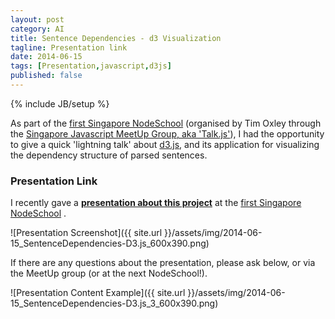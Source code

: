 ```yaml
---
layout: post
category: AI
title: Sentence Dependencies - d3 Visualization
tagline: Presentation link
date: 2014-06-15
tags: [Presentation,javascript,d3js]
published: false
---
```

{% include JB/setup %}

As part of the [first Singapore NodeSchool](http://www.meetup.com/Singapore-JS/events/174971982/) 
(organised by Tim Oxley through 
the [Singapore Javascript MeetUp Group, aka 'Talk.js'](http://www.meetup.com/Singapore-JS/)),
I had the opportunity to give a quick 'lightning talk'
about [d3.js](http://d3js.org/), and its application for visualizing the dependency structure of parsed sentences.

### Presentation Link

I recently gave a <strong><a href="http://redcatlabs.com/2014-08-27_shader-school/" target="_blank">presentation about this project</a></strong> 
at the [first Singapore NodeSchool](http://www.meetup.com/Singapore-JS/events/174971982/) .

![Presentation Screenshot]({{ site.url }}/assets/img/2014-06-15_SentenceDependencies-D3.js_600x390.png)

If there are any questions about the presentation, please ask below, or via the MeetUp group (or at
the next NodeSchool!).

![Presentation Content Example]({{ site.url }}/assets/img/2014-06-15_SentenceDependencies-D3.js_3_600x390.png)
